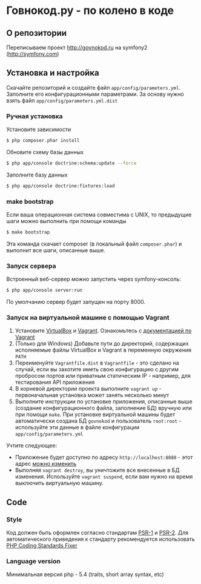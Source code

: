 # Говнокод.ру - по колено в коде

## О репозитории

Переписываем проект http://govnokod.ru на symfony2 (http://symfony.com)

## Установка и настройка

Скачайте репозиторий и создайте файл `app/config/parameters.yml`. Заполните его конфигурационными параметрами. За основу нужно взять файл `app/config/parameters.yml.dist`

### Ручная установка

Установите зависимости

``` bash
$ php composer.phar install
```

Обновите схему базы данных

``` bash
$ php app/console doctrine:schema:update --force
```

Заполните базу данных

``` bash
$ php app/console doctrine:fixtures:load
```

### make bootstrap

Если ваша операционная система совместима с UNIX, то предыдущие шаги можно выполнить при помощи команды

``` bash
$ make bootstrap
```

Эта команда скачает composer (в локальный файл `composer.phar`) и выполнит все шаги, описанные выше.

### Запуск сервера

Встроенный веб-сервер можно запустить через symfony-консоль:

``` bash
$ php app/console server:run
```

По умолчанию сервер будет запущен на порту 8000.

### Запуск на виртуальной машине с помощью Vagrant

1. Установите [VirtualBox](https://www.virtualbox.org/) и [Vagrant](http://www.vagrantup.com/). Ознакомьтесь с [документацией по Vagrant](http://docs.vagrantup.com/v2/)
1. (Только для Windows) Добавьте пути до директорий, содержащих исполняемые файлы VirtualBox и Vagrant в переменную окружения `PATH`
1. Переименуйте `Vagrantfile.dist` в `Vagrantfile` - это сделано на случай, если вы захотите иметь свою конфигурацию с другим пробросом портов или приватным статическим IP - например, для тестирования API приложения
1. В корневой директории проекта выполните `vagrant up` - первоначальная установка может занять несколько минут
1. Выполните инструкции по установке приложения, описанные выше (создание конфигурационного файла, заполнение БД) вручную или при помощи `make`. При установке виртуальной машины будет автоматически создана БД `govnokod` и пользователь `root:root` - используйте эти данные в файле конфигурации `app/config/parameters.yml`

Учтите следующее:

- Приложение будет доступно по адресу `http://localhost:8080` - этот адрес [можно изменить](http://docs.vagrantup.com/v2/networking/private_network.html)
- Выполняя `vagrant destroy`, вы уничтожите все внесенные в БД изменения. Используйте `vagrant suspend`, если вам нужно на время выключить виртуальную машину.

## Code ##

### Style ###
Код должен быть оформлен согласно стандартам [PSR-1](https://github.com/php-fig/fig-standards/blob/master/accepted/PSR-1-basic-coding-standard.md)
и [PSR-2](https://github.com/php-fig/fig-standards/blob/master/accepted/PSR-2-coding-style-guide.md).
Для автоматического приведения к стандарту рекомендуется использовать [PHP Coding Standards Fixer](http://cs.sensiolabs.org/)

### Language version ###
Минимальная версия php - 5.4 (traits, short array syntax, etc)